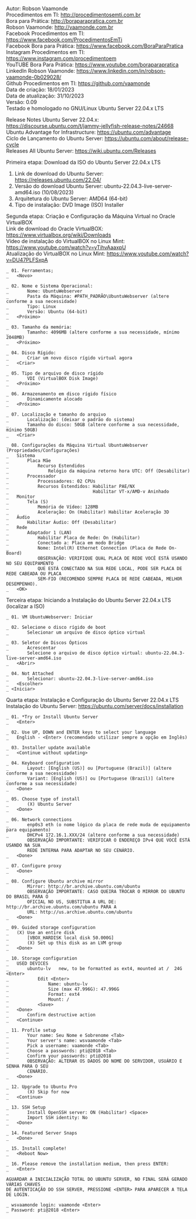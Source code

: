 Autor: Robson Vaamonde<br>
Procedimentos em TI: http://procedimentosemti.com.br<br>
Bora para Prática: http://boraparapratica.com.br<br>
Robson Vaamonde: http://vaamonde.com.br<br>
Facebook Procedimentos em TI: https://www.facebook.com/ProcedimentosEmTi<br>
Facebook Bora para Prática: https://www.facebook.com/BoraParaPratica<br>
Instagram Procedimentos em TI: https://www.instagram.com/procedimentoem<br>
YouTUBE Bora Para Prática: https://www.youtube.com/boraparapratica<br>
LinkedIn Robson Vaamonde: https://www.linkedin.com/in/robson-vaamonde-0b029028/<br>
Github Procedimentos em TI: https://github.com/vaamonde<br>
Data de criação: 18/01/2023<br>
Data de atualização: 31/10/2023<br>
Versão: 0.09<br>
Testado e homologado no GNU/Linux Ubuntu Server 22.04.x LTS

Release Notes Ubuntu Server 22.04.x: https://discourse.ubuntu.com/t/jammy-jellyfish-release-notes/24668<br>
Ubuntu Advantage for Infrastructure: https://ubuntu.com/advantage<br>
Ciclo de Lançamento do Ubuntu Server: https://ubuntu.com/about/release-cycle<br>
Releases All Ubuntu Server: https://wiki.ubuntu.com/Releases

Primeira etapa: Download da ISO do Ubuntu Server 22.04.x LTS

01. Link de download do Ubuntu Server: https://releases.ubuntu.com/22.04/
02. Versão do download Ubuntu Server: ubuntu-22.04.3-live-server-amd64.iso (10/08/2023)
03. Arquitetura do Ubuntu Server: AMD64 (64-bit)
04. Tipo de instalação: DVD Image (ISO) Installer

Segunda etapa: Criação e Configuração da Máquina Virtual no Oracle VirtualBOX<br>
Link de download do Oracle VirtualBOX: https://www.virtualbox.org/wiki/Downloads<br>
Vídeo de instalação do VirtualBOX no Linux Mint: https://www.youtube.com/watch?v=yTihvAaaxpU<br>
Atualização do VirtualBOX no Linux Mint: https://www.youtube.com/watch?v=DU47PLFSxpA

	_ 01. Ferramentas;
	_	<Novo>

	_ 02. Nome e Sistema Operacional:
	_		Nome: UbuntuWebserver
	_		Pasta da Máquina: #PATH_PADRÃO\UbuntuWebserver (altere conforme a sua necessidade)
	_		Tipo: Linux
	_		Versão: Ubuntu (64-bit)
	_	<Próximo>

	_ 03. Tamanho da memória:
	_		Tamanho: 4096MB (altere conforme a sua necessidade, mínimo 2048MB)
	_	<Próximo>

	_ 04. Disco Rígido:
	_		Criar um novo disco rígido virtual agora
	_	<Criar>

	_ 05. Tipo de arquivo de disco rígido
	_		VDI (VirtualBOX Disk Image)
	_	<Próximo>

	_ 06. Armazenamento em disco rígido físico
	_		Dinamicamente alocado
	_	<Próximo>

	_ 07. Localização e tamanho do arquivo
	_		Localização: (deixar o padrão do sistema)
	_		Tamanho do disco: 50GB (altere conforme a sua necessidade, mínimo 50GB)
	_	<Criar>

	_ 08. Configurações da Máquina Virtual UbuntuWebserver (Propriedades/Configurações)
	_	Sistema
	_		Placa Mãe
	_			Recurso Estendidos
	_				Relógio da máquina retorno hora UTC: Off (Desabilitar)
	_		Processador
	_			Processadores: 02 CPUs
	_			Recursos Estendidos: Habilitar PAE/NX
	_			                     Habilitar VT-x/AMD-v Aninhado 
	_	Monitor
	_		Tela (S)
	_			Memória de Vídeo: 128MB
	_			Aceleração: On (Habilitar) Habilitar Aceleração 3D
	_	Áudio
	_		Habilitar Áudio: Off (Desabilitar)
	_	Rede
	_		Adaptador 1 (LAN)
	_			Habilitar Placa de Rede: On (Habilitar)
	_			Conectado a: Placa em modo Bridge
	_			Nome: Intel(R) Ethernet Connection (Placa de Rede On-Board)
				OBSERVAÇÃO: VERIFIQUE QUAL PLACA DE REDE VOCÊ ESTÁ USANDO NO SEU EQUIPAMENTO
				QUE ESTÁ CONECTADO NA SUA REDE LOCAL, PODE SER PLACA DE REDE CABEADA OU PLACA
				SEM-FIO (RECOMENDO SEMPRE PLACA DE REDE CABEADA, MELHOR DESEMPENHO).
	_	<OK>

Terceira etapa: Iniciando a Instalação do Ubuntu Server 22.04.x LTS (localizar a ISO)

	_ 01. VM UbuntuWebserver: Iniciar
	
	_ 02. Selecione o disco rígido de boot
	_ 		Selecionar um arquivo de disco óptico virtual
	
	_ 03. Seletor de Discos Ópticos
	_ 		Acrescentar
	_ 		Selecione o arquivo de disco óptico virtual: ubuntu-22.04.3-live-server-amd64.iso
	_ 	<Abrir>
	
	_ 04. Not Attached
	_ 		Selecionar: ubuntu-22.04.3-live-server-amd64.iso
	_ 	<Escolher>
	_ <Iniciar>

Quarta etapa: Instalação e Configuração do Ubuntu Server 22.04.x LTS<br>
Instalação do Ubuntu Server: https://ubuntu.com/server/docs/installation

	_ 01. *Try or Install Ubuntu Server
	_	<Enter>

	_ 02. Use UP, DOWN and ENTER keys to select your language
	_ 	English - <Enter> (recomendado utilizar sempre a opção em Inglês)
	
	_ 03. Installer update available
	_	<Continue without updating>
	
	_ 04. Keyboard configuration
	_ 		Layout: [English (US)] ou [Portuguese (Brazil)] (altere conforme a sua necessidade)
	_ 		Variant: [English (US)] ou [Portuguese (Brazil)] (altere conforme a sua necessidade)
	_ 	<Done>

	_ 05. Choose type of install
	_		(X) Ubuntu Server
	_	<Done>

	_ 06. Network connections
	_		enp0s3 eth (o nome lógico da placa de rede muda de equipamento para equipamento)
	_		DHCPv4 172.16.1.XXX/24 (altere conforme a sua necessidade)
			OBSERVAÇÃO IMPORTANTE: VERIFICAR O ENDEREÇO IPv4 QUE VOCÊ ESTÁ USANDO NA SUA
			REDE INTERNA PARA ADAPTAR NO SEU CENÁRIO.
	_ 	<Done>
	
	_ 07. Configure proxy
	_	<Done>
	
	_ 08. Configure Ubuntu archive mirror
			Mirror: http://br.archive.ubuntu.com/ubuntu
			OBSERVAÇÃO IMPORTANTE: CASO QUEIRA TROCAR O MIRROR DO UBUNTU DO BRASIL PARA O
			OFICIAL NO US, SUBSTITUA A URL DE: http://br.archive.ubuntu.com/ubuntu PARA A
			URL: http://us.archive.ubuntu.com/ubuntu
	_	<Done>
	
	_ 09. Guided storage configuration
	_	(X) Use an entire disk
	_		[VBOX_HARDISK local disk 50.000G]
	_		(X) Set up this disk as an LVM group
	_	<Done>
	
	_ 10. Storage configuration
	_	USED DEVICES
	_		ubuntu-lv	new, to be formatted as ext4, mounted at /	24G <Enter>
	_			Edit <Enter>
	_				Name: ubuntu-lv
	_				Size (max 47.996G): 47.996G
	_				Format: ext4
	_				Mount: /
	_			<Save>
	_	<Done>
	_		Confirm destructive action
	_	<Continue>
	
	_ 11. Profile setup
	_ 		Your name: Seu Nome e Sobrenome <Tab>
	_ 		Your server's name: wsvaamonde <Tab>
	_ 		Pick a username: vaamonde <Tab>
	_ 		Choose a passwords: pti@2018 <Tab>
	_ 		Confirm your passwords: pti@2018
			OBSERVAÇÃO: ALTERAR OS DADOS DO NOME DO SERVIDOR, USUÁRIO E SENHA PARA O SEU
			CENÁRIO.
	_ 	<Done>
	
	_ 12. Upgrade to Ubuntu Pro
	_		(X) Skip for now
	_	<Continue>
	
	_ 13. SSH Setup
	_ 		Install OpenSSH server: ON (Habilitar) <Space>
	_ 		Import SSH identity: No
	_ 	<Done>
	
	_ 14. Featured Server Snaps
	_	<Done>
	
	_ 15. Install complete!
	_	<Reboot Now>
	
	_ 16. Please remove the installation medium, then press ENTER:
	_	<Enter>

	AGUARDAR A INICIALIZAÇÃO TOTAL DO UBUNTU SERVER, NO FINAL SERÁ GERADO VÁRIAS CHAVES 
	DE AUTENTICAÇÃO DO SSH SERVER, PRESSIONE <ENTER> PARA APARECER A TELA DE LOGIN.

	_ wsvaamonde login: vaamonde <Enter>
	_ Password: pti@2018 <Enter>